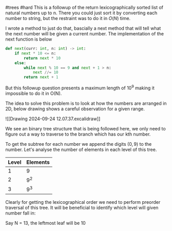 #trees #hard
This is a followup of the return lexicographically sorted list of natural numbers up to n. There you could just sort it by converting each number to string, but the restraint was to do it in $O(N)$ time.

I wrote a method to just do that, bascially a next method that will tell what the next number will be given a current number. The implementation of the next function is below

```python
def next(curr: int, n: int) -> int:
	if next * 10 <= n:
		return next * 10
	else:
		while next % 10 == 9 and next + 1 > n:
			next //= 10
		return next + 1
```

But this followup question presents a maximum length of $10^9$ making it impossible to do it in O(N).

The idea to solve this problem is to look at how the numbers are arranged in 2D, below drawing shows a careful observation for a given range.

![[Drawing 2024-09-24 12.07.37.excalidraw]]

We see an binary tree structure that is being followed here, we only need to figure out a way to traverse to the branch which has our kth number.

To get the subtree for each number we append the digits $(0, 9)$ to the number. Let's analyse the number of elements in each level of this tree.

| Level | Elements |
| ----- | -------- |
| 1     | $9$      |
| 2     | $9^2$    |
| 3     | $9^3$    |
Clearly for getting the lexicographical order we need to perform preorder traversal of this tree.
It will be beneficial to identify which level will given number fall in:

Say N = 13, the leftmost leaf will be 10